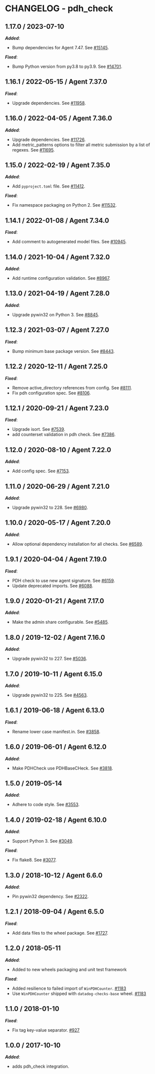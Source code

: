 # CHANGELOG - pdh_check

## 1.17.0 / 2023-07-10

***Added***:

* Bump dependencies for Agent 7.47. See [#15145](https://github.com/DataDog/integrations-core/pull/15145).

***Fixed***:

* Bump Python version from py3.8 to py3.9. See [#14701](https://github.com/DataDog/integrations-core/pull/14701).

## 1.16.1 / 2022-05-15 / Agent 7.37.0

***Fixed***: 

* Upgrade dependencies. See [#11958](https://github.com/DataDog/integrations-core/pull/11958).


## 1.16.0 / 2022-04-05 / Agent 7.36.0

***Added***: 

* Upgrade dependencies. See [#11726](https://github.com/DataDog/integrations-core/pull/11726).
* Add metric_patterns options to filter all metric submission by a list of regexes. See [#11695](https://github.com/DataDog/integrations-core/pull/11695).


## 1.15.0 / 2022-02-19 / Agent 7.35.0

***Added***: 

* Add `pyproject.toml` file. See [#11412](https://github.com/DataDog/integrations-core/pull/11412).

***Fixed***: 

* Fix namespace packaging on Python 2. See [#11532](https://github.com/DataDog/integrations-core/pull/11532).


## 1.14.1 / 2022-01-08 / Agent 7.34.0

***Fixed***: 

* Add comment to autogenerated model files. See [#10945](https://github.com/DataDog/integrations-core/pull/10945).


## 1.14.0 / 2021-10-04 / Agent 7.32.0

***Added***: 

* Add runtime configuration validation. See [#8967](https://github.com/DataDog/integrations-core/pull/8967).


## 1.13.0 / 2021-04-19 / Agent 7.28.0

***Added***: 

* Upgrade pywin32 on Python 3. See [#8845](https://github.com/DataDog/integrations-core/pull/8845).


## 1.12.3 / 2021-03-07 / Agent 7.27.0

***Fixed***: 

* Bump minimum base package version. See [#8443](https://github.com/DataDog/integrations-core/pull/8443).


## 1.12.2 / 2020-12-11 / Agent 7.25.0

***Fixed***: 

* Remove active_directory references from config. See [#8111](https://github.com/DataDog/integrations-core/pull/8111).
* Fix pdh configuration spec. See [#8106](https://github.com/DataDog/integrations-core/pull/8106).


## 1.12.1 / 2020-09-21 / Agent 7.23.0

***Fixed***: 

* Upgrade isort. See [#7539](https://github.com/DataDog/integrations-core/pull/7539).
* add counterset validation in pdh check. See [#7386](https://github.com/DataDog/integrations-core/pull/7386).


## 1.12.0 / 2020-08-10 / Agent 7.22.0

***Added***: 

* Add config spec. See [#7153](https://github.com/DataDog/integrations-core/pull/7153).


## 1.11.0 / 2020-06-29 / Agent 7.21.0

***Added***: 

* Upgrade pywin32 to 228. See [#6980](https://github.com/DataDog/integrations-core/pull/6980).


## 1.10.0 / 2020-05-17 / Agent 7.20.0

***Added***: 

* Allow optional dependency installation for all checks. See [#6589](https://github.com/DataDog/integrations-core/pull/6589).


## 1.9.1 / 2020-04-04 / Agent 7.19.0

***Fixed***: 

* PDH check to use new agent signature. See [#6159](https://github.com/DataDog/integrations-core/pull/6159).
* Update deprecated imports. See [#6088](https://github.com/DataDog/integrations-core/pull/6088).


## 1.9.0 / 2020-01-21 / Agent 7.17.0

***Added***: 

* Make the admin share configurable. See [#5485](https://github.com/DataDog/integrations-core/pull/5485).


## 1.8.0 / 2019-12-02 / Agent 7.16.0

***Added***: 

* Upgrade pywin32 to 227. See [#5036](https://github.com/DataDog/integrations-core/pull/5036).


## 1.7.0 / 2019-10-11 / Agent 6.15.0

***Added***: 

* Upgrade pywin32 to 225. See [#4563](https://github.com/DataDog/integrations-core/pull/4563).


## 1.6.1 / 2019-06-18 / Agent 6.13.0

***Fixed***: 

* Rename lower case manifest.in. See [#3858](https://github.com/DataDog/integrations-core/pull/3858).


## 1.6.0 / 2019-06-01 / Agent 6.12.0

***Added***: 

* Make PDHCheck use PDHBaseCHeck. See [#3818](https://github.com/DataDog/integrations-core/pull/3818).


## 1.5.0 / 2019-05-14

***Added***: 

* Adhere to code style. See [#3553](https://github.com/DataDog/integrations-core/pull/3553).


## 1.4.0 / 2019-02-18 / Agent 6.10.0

***Added***: 

* Support Python 3. See [#3049](https://github.com/DataDog/integrations-core/pull/3049).

***Fixed***: 

* Fix flake8. See [#3077](https://github.com/DataDog/integrations-core/pull/3077).


## 1.3.0 / 2018-10-12 / Agent 6.6.0

***Added***: 

* Pin pywin32 dependency. See [#2322](https://github.com/DataDog/integrations-core/pull/2322).


## 1.2.1 / 2018-09-04 / Agent 6.5.0

***Fixed***: 

* Add data files to the wheel package. See [#1727](https://github.com/DataDog/integrations-core/pull/1727).


## 1.2.0 / 2018-05-11

***Added***: 

* Added to new wheels packaging and unit test framework

***Fixed***: 

* Added resilience to failed import of `WinPDHCounter`. [#1183](https://github.com/DataDog/integrations-core/issues/1183)
* Use `WinPDHCounter` shipped with `datadog-checks-base` wheel. [#1183](https://github.com/DataDog/integrations-core/issues/1183)


## 1.1.0 / 2018-01-10

***Fixed***: 

* Fix tag key-value separator. [#927](https://github.com/DataDog/integrations-core/issues/927)


## 1.0.0 / 2017-10-10

***Added***: 

* adds pdh_check integration.

